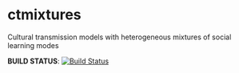 ctmixtures
==========

Cultural transmission models with heterogeneous mixtures of social learning modes

**BUILD STATUS**:  [![Build Status](https://travis-ci.org/mmadsen/ctmixtures.svg?branch=master)](https://travis-ci.org/mmadsen/ctmixtures)


